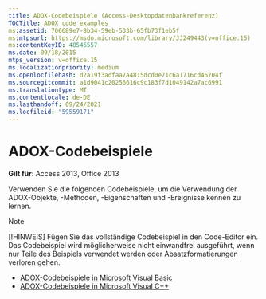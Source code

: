 ```yaml
---
title: ADOX-Codebeispiele (Access-Desktopdatenbankreferenz)
TOCTitle: ADOX code examples
ms:assetid: 706689e7-8b34-59eb-533b-65fb73f1eb5f
ms:mtpsurl: https://msdn.microsoft.com/library/JJ249443(v=office.15)
ms:contentKeyID: 48545557
ms.date: 09/18/2015
mtps_version: v=office.15
ms.localizationpriority: medium
ms.openlocfilehash: d2a19f3adfaa7a4815dcd0e71c6a1716cd46704f
ms.sourcegitcommit: a1d9041c20256616c9c183f7d1049142a7ac6991
ms.translationtype: MT
ms.contentlocale: de-DE
ms.lasthandoff: 09/24/2021
ms.locfileid: "59559171"
---
```

# <a name="adox-code-examples"></a>ADOX-Codebeispiele

**Gilt für**: Access 2013, Office 2013

Verwenden Sie die folgenden Codebeispiele, um die Verwendung der ADOX-Objekte, -Methoden, -Eigenschaften und -Ereignisse kennen zu lernen.

> [!NOTE]
> [!HINWEIS] Fügen Sie das vollständige Codebeispiel in den Code-Editor ein. Das Codebeispiel wird möglicherweise nicht einwandfrei ausgeführt, wenn nur Teile des Beispiels verwendet werden oder Absatzformatierungen verloren gehen.

- [ADOX-Codebeispiele in Microsoft Visual Basic](adox-code-examples-in-microsoft-visual-basic.md)
- [ADOX-Codebeispiele in Microsoft Visual C++](adox-code-examples-in-microsoft-visual-c.md)

